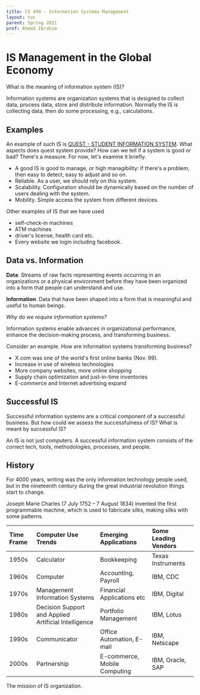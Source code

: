 ```yaml
---
title: CS 490 - Information Systems Management
layout: toc
parent: Spring 2021
prof: Ahmed Ibrahim
---
```


# IS Management in the Global Economy

What is the meaning of information system (IS)?

Information systems are organization systems that is designed to collect data,
process data, store and distribute information. Normally the IS is collecting data,
then do some processing, e.g., calculations.

## Examples
An example of such IS is [QUEST - STUDENT INFORMATION SYSTEM](https://uwaterloo.ca/quest/).
What aspects does quest system provide? How can we tell if a system is good or bad? There's a measure. For now, let's examine it briefly.
- A good IS is good to manage, or high managibility: if there's a problem, then easy to detect, easy to adjust and so on.
- Reliable. As a user, we should rely on this system.
- Scalability. Configuration should be dynamically based on the number of users dealing with the system.
- Mobility. Simple access the system from different devices.

Other examples of IS that we have used
- self-check-in machines
- ATM machines
- driver's license, health card etc.
- Every website we login including facebook.

## Data vs. Information
**Data**: Streams of raw facts
representing events
occurring in an organizations
or a physical environment
before they have been
organized into a form that
people can understand and
use.

**Information**: Data that have been shaped
into a form that is meaningful
and useful to human beings.

*Why do we require information systems?*

Information systems
enable advances in
organizational
performance, enhance the
decision-making process,
and transforming business.

Consider an example.
How are information
systems transforming
business?
- X.com was one of the world's first
online banks (Nov. 99).
- Increase in use of wireless
technologies
- More company websites, more
online shopping
- Supply chain optimization and
just-in-time inventories
- E-commerce and Internet
advertising expand

## Successful IS

Successful information systems are a critical component of a successful business. But how could we assess the successfulness of IS? What is meant by successful IS?

An IS is not just computers. A successful information system consists of the correct tech, tools, methodologies, processes, and people.

## History
For 4000 years, writing
was the only information
technology people used,
but in the nineteenth
century during the great
industrial revolution
things start to change.

Joseph Marie Charles (7 July
1752 – 7 August 1834) invented the first programmable machine, which is used to fabricate silks, making silks with some patterns.

| Time Frame | Computer Use Trends     | Emerging Applications | Some Leading Vendors |
| :------------- | :------------- | :-- | :-- |
| 1950s |  Calculator  | Bookkeeping |     Texas Instruments |
| 1960s | Computer | Accounting, Payroll | IBM, CDC |
| 1970s | Management Information Systems | Financial Applications etc | IBM, Digital |
| 1980s | Decision Support and Applied Artificial Intelligence | Portfolio Management | IBM, Lotus |
| 1990s | Communicator | Office Automation, E-mail | IBM, Netscape |
| 2000s | Partnership | E-commerce, Mobile Computing | IBM, Oracle, SAP |

The mission of IS organization.
